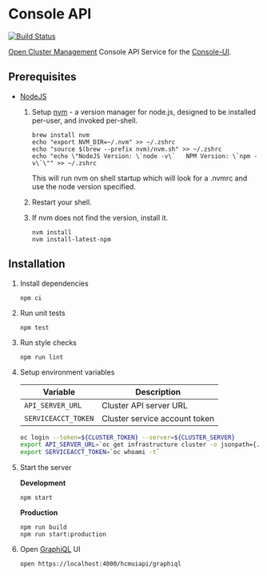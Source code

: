 # Console API

[![Build Status](https://travis-ci.com/open-cluster-management/console-api.svg?token=APpLzibLo9i2xU1nq9kC&branch=master)](https://travis-ci.com/open-cluster-management/console-api)

[Open Cluster Management](https://github.com/open-cluster-management) Console API Service for the [Console-UI](https://github.com/open-cluster-management/console-ui).

## Prerequisites

- [NodeJS](https://nodejs.org/)
  1. Setup [nvm](https://github.com/nvm-sh/nvm) - a version manager for node.js, designed to be installed per-user, and invoked per-shell.

      ```
      brew install nvm
      echo "export NVM_DIR=~/.nvm" >> ~/.zshrc
      echo "source $(brew --prefix nvm)/nvm.sh" >> ~/.zshrc
      echo "echo \"NodeJS Version: \`node -v\`   NPM Version: \`npm -v\`\"" >> ~/.zshrc
      ```

      This will run nvm on shell startup which will look for a .nvmrc and use the node version specified.

  2. Restart your shell.

  3. If nvm does not find the version, install it.

      ```
      nvm install
      nvm install-latest-npm
      ```

## Installation

1. Install dependencies

   ```
   npm ci
   ```

2. Run unit tests

   ```
   npm test
   ```

3. Run style checks

   ```
   npm run lint
   ```

4. Setup environment variables

   | Variable            | Description                   |
   | ------------------- | ----------------------------- |
   | `API_SERVER_URL`    | Cluster API server URL        |
   | `SERVICEACCT_TOKEN` | Cluster service account token |

    ```zsh
    oc login --token=${CLUSTER_TOKEN} --server=${CLUSTER_SERVER}
    export API_SERVER_URL=`oc get infrastructure cluster -o jsonpath={.status.apiServerURI}`
    export SERVICEACCT_TOKEN=`oc whoami -t`
    ```

5. Start the server

   **Development**

      ```
      npm start
      ```

   **Production**
  
      ```
      npm run build
      npm run start:production
      ```

6. Open [GraphiQL](https://localhost:4000/hcmuiapi/graphiql) UI

   ```
   open https://localhost:4000/hcmuiapi/graphiql
   ```
